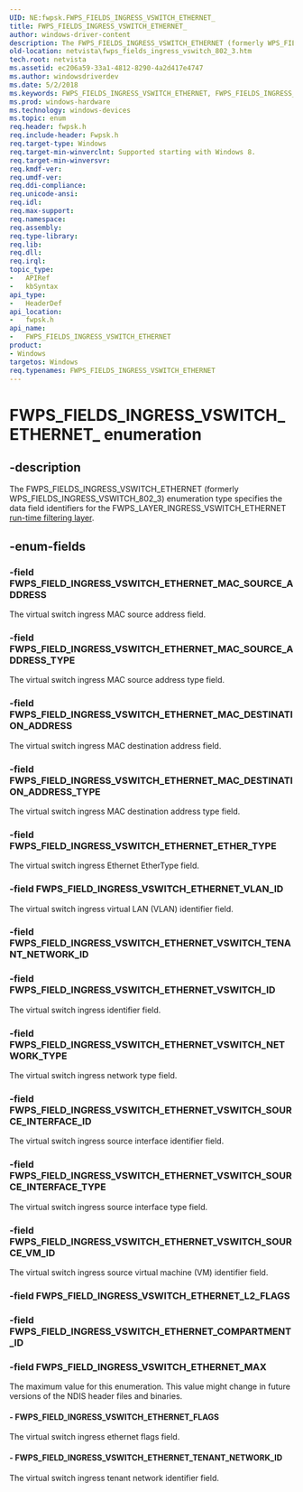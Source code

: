 ```yaml
---
UID: NE:fwpsk.FWPS_FIELDS_INGRESS_VSWITCH_ETHERNET_
title: FWPS_FIELDS_INGRESS_VSWITCH_ETHERNET_
author: windows-driver-content
description: The FWPS_FIELDS_INGRESS_VSWITCH_ETHERNET (formerly WPS_FIELDS_INGRESS_VSWITCH_802_3) enumeration type specifies the data field identifiers for the FWPS_LAYER_INGRESS_VSWITCH_ETHERNET run-time filtering layer.
old-location: netvista\fwps_fields_ingress_vswitch_802_3.htm
tech.root: netvista
ms.assetid: ec206a59-33a1-4812-8290-4a2d417e4747
ms.author: windowsdriverdev
ms.date: 5/2/2018
ms.keywords: FWPS_FIELDS_INGRESS_VSWITCH_ETHERNET, FWPS_FIELDS_INGRESS_VSWITCH_ETHERNET enumeration [Network Drivers Starting with Windows Vista], FWPS_FIELDS_INGRESS_VSWITCH_ETHERNET_, FWPS_FIELD_INGRESS_VSWITCH_ETHERNET_ETHER_TYPE, FWPS_FIELD_INGRESS_VSWITCH_ETHERNET_FLAGS, FWPS_FIELD_INGRESS_VSWITCH_ETHERNET_MAC_DESTINATION_ADDRESS, FWPS_FIELD_INGRESS_VSWITCH_ETHERNET_MAC_DESTINATION_ADDRESS_TYPE, FWPS_FIELD_INGRESS_VSWITCH_ETHERNET_MAC_SOURCE_ADDRESS, FWPS_FIELD_INGRESS_VSWITCH_ETHERNET_MAC_SOURCE_ADDRESS_TYPE, FWPS_FIELD_INGRESS_VSWITCH_ETHERNET_MAX, FWPS_FIELD_INGRESS_VSWITCH_ETHERNET_TENANT_NETWORK_ID, FWPS_FIELD_INGRESS_VSWITCH_ETHERNET_VLAN_ID, FWPS_FIELD_INGRESS_VSWITCH_ETHERNET_VSWITCH_ID, FWPS_FIELD_INGRESS_VSWITCH_ETHERNET_VSWITCH_NETWORK_TYPE, FWPS_FIELD_INGRESS_VSWITCH_ETHERNET_VSWITCH_SOURCE_INTERFACE_ID, FWPS_FIELD_INGRESS_VSWITCH_ETHERNET_VSWITCH_SOURCE_INTERFACE_TYPE, FWPS_FIELD_INGRESS_VSWITCH_ETHERNET_VSWITCH_SOURCE_VM_ID, fwpsk/FWPS_FIELDS_INGRESS_VSWITCH_ETHERNET, fwpsk/FWPS_FIELD_INGRESS_VSWITCH_ETHERNET_ETHER_TYPE, fwpsk/FWPS_FIELD_INGRESS_VSWITCH_ETHERNET_FLAGS, fwpsk/FWPS_FIELD_INGRESS_VSWITCH_ETHERNET_MAC_DESTINATION_ADDRESS, fwpsk/FWPS_FIELD_INGRESS_VSWITCH_ETHERNET_MAC_DESTINATION_ADDRESS_TYPE, fwpsk/FWPS_FIELD_INGRESS_VSWITCH_ETHERNET_MAC_SOURCE_ADDRESS, fwpsk/FWPS_FIELD_INGRESS_VSWITCH_ETHERNET_MAC_SOURCE_ADDRESS_TYPE, fwpsk/FWPS_FIELD_INGRESS_VSWITCH_ETHERNET_MAX, fwpsk/FWPS_FIELD_INGRESS_VSWITCH_ETHERNET_TENANT_NETWORK_ID, fwpsk/FWPS_FIELD_INGRESS_VSWITCH_ETHERNET_VLAN_ID, fwpsk/FWPS_FIELD_INGRESS_VSWITCH_ETHERNET_VSWITCH_ID, fwpsk/FWPS_FIELD_INGRESS_VSWITCH_ETHERNET_VSWITCH_NETWORK_TYPE, fwpsk/FWPS_FIELD_INGRESS_VSWITCH_ETHERNET_VSWITCH_SOURCE_INTERFACE_ID, fwpsk/FWPS_FIELD_INGRESS_VSWITCH_ETHERNET_VSWITCH_SOURCE_INTERFACE_TYPE, fwpsk/FWPS_FIELD_INGRESS_VSWITCH_ETHERNET_VSWITCH_SOURCE_VM_ID, netvista.fwps_fields_ingress_vswitch_802_3
ms.prod: windows-hardware
ms.technology: windows-devices
ms.topic: enum
req.header: fwpsk.h
req.include-header: Fwpsk.h
req.target-type: Windows
req.target-min-winverclnt: Supported starting with Windows 8.
req.target-min-winversvr: 
req.kmdf-ver: 
req.umdf-ver: 
req.ddi-compliance: 
req.unicode-ansi: 
req.idl: 
req.max-support: 
req.namespace: 
req.assembly: 
req.type-library: 
req.lib: 
req.dll: 
req.irql: 
topic_type:
-	APIRef
-	kbSyntax
api_type:
-	HeaderDef
api_location:
-	fwpsk.h
api_name:
-	FWPS_FIELDS_INGRESS_VSWITCH_ETHERNET
product:
- Windows
targetos: Windows
req.typenames: FWPS_FIELDS_INGRESS_VSWITCH_ETHERNET
---
```


# FWPS_FIELDS_INGRESS_VSWITCH_ETHERNET_ enumeration


## -description


The FWPS_FIELDS_INGRESS_VSWITCH_ETHERNET (formerly WPS_FIELDS_INGRESS_VSWITCH_802_3) enumeration type specifies the data field identifiers for the
  FWPS_LAYER_INGRESS_VSWITCH_ETHERNET 
  <a href="https://msdn.microsoft.com/en-us/library/windows/desktop/aa366492">run-time filtering layer</a>.


## -enum-fields




### -field FWPS_FIELD_INGRESS_VSWITCH_ETHERNET_MAC_SOURCE_ADDRESS

The virtual switch ingress MAC source address field.


### -field FWPS_FIELD_INGRESS_VSWITCH_ETHERNET_MAC_SOURCE_ADDRESS_TYPE

The virtual switch ingress MAC source address type field.


### -field FWPS_FIELD_INGRESS_VSWITCH_ETHERNET_MAC_DESTINATION_ADDRESS

The virtual switch ingress MAC destination address field.


### -field FWPS_FIELD_INGRESS_VSWITCH_ETHERNET_MAC_DESTINATION_ADDRESS_TYPE

The virtual switch ingress MAC destination address type field.


### -field FWPS_FIELD_INGRESS_VSWITCH_ETHERNET_ETHER_TYPE

The virtual switch ingress Ethernet EtherType field.


### -field FWPS_FIELD_INGRESS_VSWITCH_ETHERNET_VLAN_ID

The virtual switch ingress virtual  LAN (VLAN) identifier field.


### -field FWPS_FIELD_INGRESS_VSWITCH_ETHERNET_VSWITCH_TENANT_NETWORK_ID


### -field FWPS_FIELD_INGRESS_VSWITCH_ETHERNET_VSWITCH_ID

The virtual switch ingress identifier field.


### -field FWPS_FIELD_INGRESS_VSWITCH_ETHERNET_VSWITCH_NETWORK_TYPE

The virtual switch ingress network type field. 


### -field FWPS_FIELD_INGRESS_VSWITCH_ETHERNET_VSWITCH_SOURCE_INTERFACE_ID

The virtual switch ingress source interface identifier field.


### -field FWPS_FIELD_INGRESS_VSWITCH_ETHERNET_VSWITCH_SOURCE_INTERFACE_TYPE

The virtual switch ingress source interface type field.


### -field FWPS_FIELD_INGRESS_VSWITCH_ETHERNET_VSWITCH_SOURCE_VM_ID

The virtual switch ingress source virtual machine (VM)  identifier field.


### -field FWPS_FIELD_INGRESS_VSWITCH_ETHERNET_L2_FLAGS


### -field FWPS_FIELD_INGRESS_VSWITCH_ETHERNET_COMPARTMENT_ID


### -field FWPS_FIELD_INGRESS_VSWITCH_ETHERNET_MAX

The maximum value for this enumeration. This value might change in future versions of the NDIS header files and binaries.


#### - FWPS_FIELD_INGRESS_VSWITCH_ETHERNET_FLAGS

The virtual switch ingress ethernet flags field.


#### - FWPS_FIELD_INGRESS_VSWITCH_ETHERNET_TENANT_NETWORK_ID

The virtual switch ingress tenant network identifier   field.

